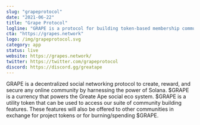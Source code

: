 ```yaml
---
slug: "grapeprotocol"
date: "2021-06-22"
title: "Grape Protocol"
logline: "GRAPE is a protocol for building token-based membership communities on the Solana blockchain."
cta: "https://grapes.network"
logo: /img/grapeprotocol.svg
category: app
status: live
website: https://grapes.network/	
twitter: https://twitter.com/grapeprotocol
discord: https://discord.gg/greatape		
---
```


GRAPE is a decentralized social networking protocol to create, reward, and secure any online community by harnessing the power of Solana. $GRAPE is a currency that powers the Greate Ape social eco system. $GRAPE is a utility token that can be used to access our suite of community building features. These features will also be offered to other communities in exchange for project tokens or for burning/spending $GRAPE.